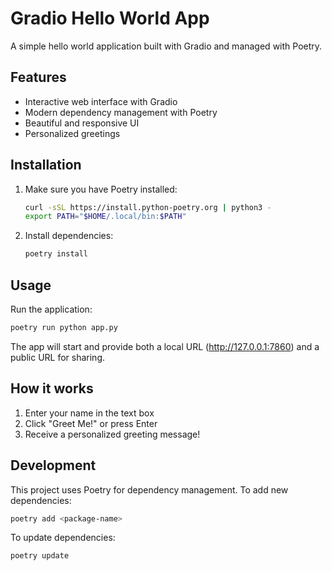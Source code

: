 # Gradio Hello World App

A simple hello world application built with Gradio and managed with Poetry.

## Features

- Interactive web interface with Gradio
- Modern dependency management with Poetry
- Beautiful and responsive UI
- Personalized greetings

## Installation

1. Make sure you have Poetry installed:
   ```bash
   curl -sSL https://install.python-poetry.org | python3 -
   export PATH="$HOME/.local/bin:$PATH"
   ```

2. Install dependencies:
   ```bash
   poetry install
   ```

## Usage

Run the application:

```bash
poetry run python app.py
```

The app will start and provide both a local URL (http://127.0.0.1:7860) and a public URL for sharing.

## How it works

1. Enter your name in the text box
2. Click "Greet Me!" or press Enter
3. Receive a personalized greeting message!

## Development

This project uses Poetry for dependency management. To add new dependencies:

```bash
poetry add <package-name>
```

To update dependencies:

```bash
poetry update
```

